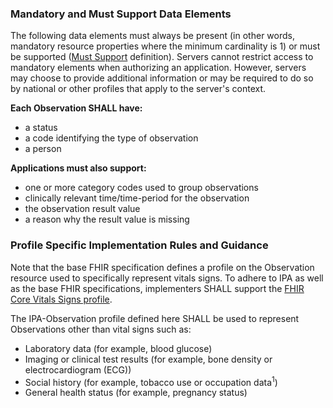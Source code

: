 
### Mandatory and Must Support Data Elements


<!-- Boilerplate -->
The following data elements must always be present (in other words, mandatory resource properties where the minimum cardinality is 1) or must be supported ([Must Support](conformance.html#must-support) definition). Servers cannot restrict access to mandatory elements when authorizing an application. However, servers may choose to provide additional information or may be required to do so by national or other profiles that apply to the server's context.


**Each Observation SHALL have:**
* a status
* a code identifying the type of observation
* a person
 
**Applications must also support:**
* one or more category codes used to group observations
* clinically relevant time/time-period for the observation
* the observation result value
* a reason why the result value is missing

<!-- (only if present) -->
### Profile Specific Implementation Rules and Guidance

<!-- include content or add inline -->

Note that the base FHIR specification defines a profile on the Observation resource used to specifically represent vitals signs. To adhere to IPA as well as the base FHIR specifications, implementers SHALL support the [FHIR Core Vitals Signs profile](http://hl7.org/fhir/us/core/2017Jan/StructureDefinition-us-core-vitalsigns.html). 

The IPA-Observation profile defined here SHALL be used to represent Observations other than vital signs such as:


- Laboratory data (for example, blood glucose)
- Imaging or clinical test results (for example, bone density or electrocardiogram (ECG))
- Social history (for example, tobacco use or occupation data<sup>1</sup>)
- General health status (for example, pregnancy status)


<!-- (and only if present) -->
<!-- ### Example Usage Scenarios -->

<!-- include content or add inline -->

